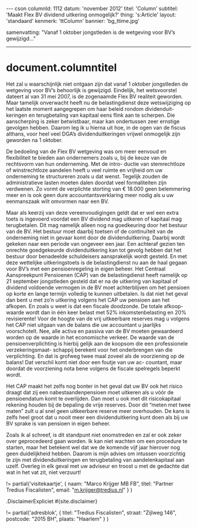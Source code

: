 --- cson
columnId:       1112
datum:          'november 2012'
titel:          'Column'
subtitel:       'Maakt Flex BV dividend uitkering onmogelijk?'
thing:          's:Article'
layout:         'standaard'
kenmerk:        'ttColumn'
bannier:        'bg_ttime.jpg'

samenvatting:   "Vanaf 1 oktober jongstleden is de wetgeving voor BV’s gewijzigd..."

---

# document.columntitel

Het zal u waarschijnlijk niet ontgaan zijn dat vanaf 1 oktober jongstleden de
wetgeving voor BV’s behoorlijk is gewijzigd. Eindelijk, het wetsvoorstel
dateert al van 31 mei 2007, is de zogenaamde Flex BV realiteit geworden. Maar
tamelijk onverwacht heeft nu de belastingdienst deze wetswijziging op het
laatste moment aangegrepen om haar beleid rondom dividenduit- keringen en
terugbetaling van kapitaal eens flink aan te scherpen. Die aanscherping is
zeker betwistbaar, maar kan ondertussen zeer ernstige gevolgen hebben. Daarom
leg ik u hierna uit hoe, in de ogen van de fiscus althans, voor heel veel
DGA’s dividenduitkeringen vrijwel onmogelijk zijn geworden na 1 oktober.

De bedoeling van de Flex BV wetgeving was om meer eenvoud en flexibiliteit te
bieden aan ondernemers zoals u, bij de keuze van de rechtsvorm van hun
onderneming. Met de intro- ductie van stemrechtloze of winstrechtloze aandelen
heeft u veel ruimte en vrijheid om uw onderneming te structureren zoals u dat
wenst. Tegelijk zouden de administratieve lasten moeten dalen doordat veel
formaliteiten zijn verdwenen. Zo vormt de verplichte storting van € 18.000
geen belemmering meer en is ook geen dure accountantsverklaring meer nodig als
u uw eenmanszaak wilt omvormen naar een BV.

Maar als keerzij van deze vereenvoudigingen geldt dat er wel een extra toets
is ingevoerd voordat een BV dividend mag uitkeren of kapitaal mag
terugbetalen. Dit mag namelijk alleen nog na goedkeuring door het bestuur van
de BV. Het bestuur moet daarbij toetsen of de continuïteit van de onderneming
niet in gevaar komt door de dividenduitkering. Daarbij wordt gekeken naar een
periode van ongeveer een jaar. Een achteraf gezien ten onrechte goedgekeurde
dividenduitkering kan tot gevolg hebben dat het bestuur door benadeelde
schuldeisers aansprakelijk wordt gesteld. En met deze wettelijke
uitkeringstoets is de belastingdienst nu aan de haal gegaan voor BV’s met een
pensioenregeling in eigen beheer. Het Centraal Aanspreekpunt Pensioenen (CAP)
van de belastingdienst heeft namelijk op 21 september jongstleden gesteld dat
er na de uitkering van kapitaal of dividend voldoende vermogen in de BV moet
achterblijven om het pensioen op korte en lange termijn volledig te kunnen
uitbetalen. Is dat niet het geval dan bent u met zo’n uitkering volgens het
CAP uw pensioen aan het afkopen. En zoals u weet is dat een fiscale doodzonde.
De totale afkoop- waarde wordt dan in één keer belast met 52%
inkomstenbelasting en 20% revisierente! Voor de hoogte van de vrij uitkeerbare
reserves mag u volgens het CAP niet uitgaan van de balans die uw accountant u
jaarlijks voorschotelt. Nee, alle activa en passiva van de BV moeten
gewaardeerd worden op de waarde in het economische verkeer. De waarde van de
pensioenverplichting is hierbij gelijk aan de koopsom die een professionele
verzekeringsmaat- schappij berekent voor het onderbrengen van die
verplichting. En dat is grofweg twee maal zoveel als de voorziening op de
balans! Dat verschil komt niet door een foutje van uw ac- countant, maar
doordat de voorziening nota bene volgens de fiscale spelregels beperkt wordt.

Het CAP maakt het zelfs nog bonter in het geval dat uw BV ook het risico
draagt dat zij een nabestaandenpensioen moet uitkeren als u vóór de
pensioendatum komt te overlijden. Dan moet u ook met dit risicokapitaal
rekening houden bij de bepaling de vrije reserves. Door dit “meten met twee
maten” zult u al snel geen uitkeerbare reserve meer overhouden. De kans is
zelfs heel groot dat u nooit meer een dividenduitkering kunt doen als bij uw
BV sprake is van pensioen in eigen beheer.

Zoals ik al schreef, is dit standpunt niet onomstreden en zal er ook zeker
over geprocedeerd gaan worden. Ik kan niet wachten om een procedure te
starten, maar het betekent wel dat we de komende vijf jaar hierover nog geen
duidelijkheid hebben. Daarom is mijn advies om intussen voorzichtig te zijn
met dividenduitkeringen en terugbetaling van aandelenkapitaal aan uzelf.
Overleg in elk geval met uw adviseur en troost u met de gedachte dat wat in
het vat zit, niet verzuurt!

!= partial('visitekaartje', { naam: "Marco Krijger MB FB", titel: "Partner Tredius Fiscalisten", email: "m.krijger@tredius.nl" } )

.DisclaimerExpliciet #{site.disclaimer}

!= partial('adresblok', { titel: "Tredius Fiscalisten", straat: "Zijlweg 146", postcode: "2015 BH", plaats: "Haarlem" } )
